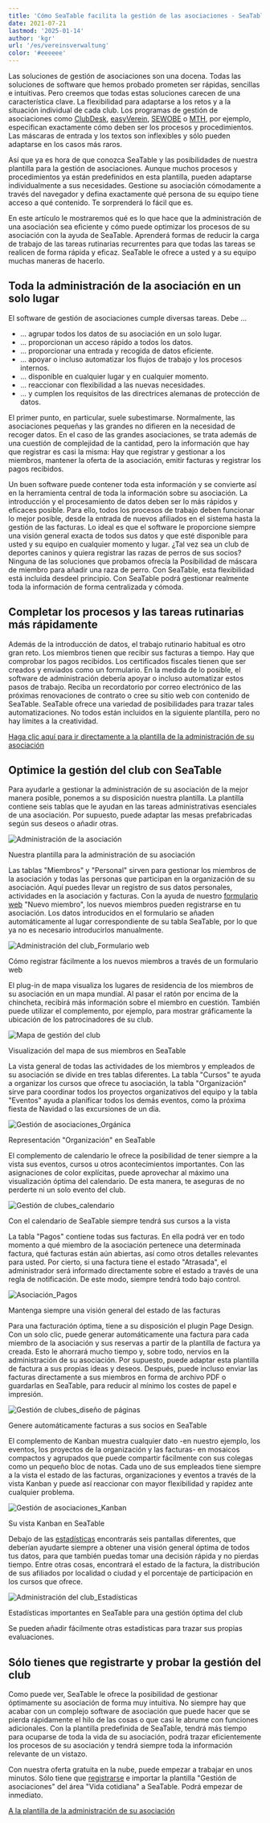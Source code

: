 ```yaml
---
title: 'Cómo SeaTable facilita la gestión de las asociaciones - SeaTable'
date: 2021-07-21
lastmod: '2025-01-14'
author: 'kgr'
url: '/es/vereinsverwaltung'
color: '#eeeeee'
---
```


Las soluciones de gestión de asociaciones son una docena. Todas las soluciones de software que hemos probado prometen ser rápidas, sencillas e intuitivas. Pero creemos que todas estas soluciones carecen de una característica clave. La flexibilidad para adaptarse a los retos y a la situación individual de cada club. Los programas de gestión de asociaciones como [ClubDesk](https://www.clubdesk.de/), [easyVerein](https://easyverein.com/), [SEWOBE](https://www.sewobe.de/) o [MTH](https://www.mth-software.de/), por ejemplo, especifican exactamente cómo deben ser los procesos y procedimientos. Las máscaras de entrada y los textos son inflexibles y sólo pueden adaptarse en los casos más raros.

Así que ya es hora de que conozca SeaTable y las posibilidades de nuestra plantilla para la gestión de asociaciones. Aunque muchos procesos y procedimientos ya están predefinidos en esta plantilla, pueden adaptarse individualmente a sus necesidades. Gestione su asociación cómodamente a través del navegador y defina exactamente qué persona de su equipo tiene acceso a qué contenido. Te sorprenderá lo fácil que es.

En este artículo le mostraremos qué es lo que hace que la administración de una asociación sea eficiente y cómo puede optimizar los procesos de su asociación con la ayuda de SeaTable. Aprenderá formas de reducir la carga de trabajo de las tareas rutinarias recurrentes para que todas las tareas se realicen de forma rápida y eficaz. SeaTable le ofrece a usted y a su equipo muchas maneras de hacerlo.

## Toda la administración de la asociación en un solo lugar

El software de gestión de asociaciones cumple diversas tareas. Debe ...

- ... agrupar todos los datos de su asociación en un solo lugar.
- ... proporcionan un acceso rápido a todos los datos.
- ... proporcionar una entrada y recogida de datos eficiente.
- ... apoyar o incluso automatizar los flujos de trabajo y los procesos internos.
- ... disponible en cualquier lugar y en cualquier momento.
- ... reaccionar con flexibilidad a las nuevas necesidades.
- ... y cumplen los requisitos de las directrices alemanas de protección de datos.

El primer punto, en particular, suele subestimarse. Normalmente, las asociaciones pequeñas y las grandes no difieren en la necesidad de recoger datos. En el caso de las grandes asociaciones, se trata además de una cuestión de complejidad de la cantidad, pero la información que hay que registrar es casi la misma: Hay que registrar y gestionar a los miembros, mantener la oferta de la asociación, emitir facturas y registrar los pagos recibidos.

Un buen software puede contener toda esta información y se convierte así en la herramienta central de toda la información sobre su asociación. La introducción y el procesamiento de datos deben ser lo más rápidos y eficaces posible. Para ello, todos los procesos de trabajo deben funcionar lo mejor posible, desde la entrada de nuevos afiliados en el sistema hasta la gestión de las facturas. Lo ideal es que el software le proporcione siempre una visión general exacta de todos sus datos y que esté disponible para usted y su equipo en cualquier momento y lugar. ¿Tal vez sea un club de deportes caninos y quiera registrar las razas de perros de sus socios? Ninguna de las soluciones que probamos ofrecía la Posibilidad de máscara de miembro para añadir una raza de perro. Con SeaTable, esta flexibilidad está incluida desdeel principio. Con SeaTable podrá gestionar realmente toda la información de forma centralizada y cómoda.

## Completar los procesos y las tareas rutinarias más rápidamente

Además de la introducción de datos, el trabajo rutinario habitual es otro gran reto. Los miembros tienen que recibir sus facturas a tiempo. Hay que comprobar los pagos recibidos. Los certificados fiscales tienen que ser creados y enviados como un formulario. En la medida de lo posible, el software de administración debería apoyar o incluso automatizar estos pasos de trabajo. Reciba un recordatorio por correo electrónico de las próximas renovaciones de contrato o cree su sitio web con contenido de SeaTable. SeaTable ofrece una variedad de posibilidades para trazar tales automatizaciones. No todos están incluidos en la siguiente plantilla, pero no hay límites a la creatividad.

[Haga clic aquí para ir directamente a la plantilla de la administración de su asociación](https://seatable.io/es/vorlage/shatbqkjsny6tmytw-wefa/)

## Optimice la gestión del club con SeaTable

Para ayudarle a gestionar la administración de su asociación de la mejor manera posible, ponemos a su disposición nuestra plantilla. La plantilla contiene seis tablas que le ayudan en las tareas administrativas esenciales de una asociación. Por supuesto, puede adaptar las mesas prefabricadas según sus deseos o añadir otras.

![Administración de la asociación](https://seatable.de/wp-content/uploads/2021/07/Vereinsverwaltung.jpg)

Nuestra plantilla para la administración de su asociación

Las tablas "Miembros" y "Personal" sirven para gestionar los miembros de la asociación y todas las personas que participan en la organización de su asociación. Aquí puedes llevar un registro de sus datos personales, actividades en la asociación y facturas. Con la ayuda de nuestro [formulario web](https://seatable.io/es/docs/handbuch/datenmanagement/webformulare/?lang=auto) "Nuevo miembro", los nuevos miembros pueden registrarse en tu asociación. Los datos introducidos en el formulario se añaden automáticamente al lugar correspondiente de su tabla SeaTable, por lo que ya no es necesario introducirlos manualmente.

![Administración del club_Formulario web](https://seatable.de/wp-content/uploads/2021/07/Vereinsverwaltung-Webformular.jpg)

Cómo registrar fácilmente a los nuevos miembros a través de un formulario web

El plug-in de mapa visualiza los lugares de residencia de los miembros de su asociación en un mapa mundial. Al pasar el ratón por encima de la chincheta, recibirá más información sobre el miembro en cuestión. También puede utilizar el complemento, por ejemplo, para mostrar gráficamente la ubicación de los patrocinadores de su club.

![Mapa de gestión del club](https://seatable.de/wp-content/uploads/2021/07/Vereinsverwaltung-Karte.jpg)

Visualización del mapa de sus miembros en SeaTable

La vista general de todas las actividades de los miembros y empleados de su asociación se divide en tres tablas diferentes. La tabla "Cursos" te ayuda a organizar los cursos que ofrece tu asociación, la tabla "Organización" sirve para coordinar todos los proyectos organizativos del equipo y la tabla "Eventos" ayuda a planificar todos los demás eventos, como la próxima fiesta de Navidad o las excursiones de un día.

![Gestión de asociaciones_Orgánica](https://seatable.de/wp-content/uploads/2021/07/Vereinsverwaltung-Organization.jpg)

Representación "Organización" en SeaTable

El complemento de calendario le ofrece la posibilidad de tener siempre a la vista sus eventos, cursos u otros acontecimientos importantes. Con las asignaciones de color explícitas, puede aprovechar al máximo una visualización óptima del calendario. De esta manera, te aseguras de no perderte ni un solo evento del club.

![Gestión de clubes_calendario](https://seatable.de/wp-content/uploads/2021/07/Vereinsverwaltung-Kalender.jpg)

Con el calendario de SeaTable siempre tendrá sus cursos a la vista

La tabla "Pagos" contiene todas sus facturas. En ella podrá ver en todo momento a qué miembro de la asociación pertenece una determinada factura, qué facturas están aún abiertas, así como otros detalles relevantes para usted. Por cierto, si una factura tiene el estado "Atrasada", el administrador será informado directamente sobre el estado a través de una regla de notificación. De este modo, siempre tendrá todo bajo control.

![Asociación_Pagos](https://seatable.de/wp-content/uploads/2021/07/Vereinsverwaltung-Payments.jpg)

Mantenga siempre una visión general del estado de las facturas

Para una facturación óptima, tiene a su disposición el plugin Page Design. Con un solo clic, puede generar automáticamente una factura para cada miembro de la asociación y sus reservas a partir de la plantilla de factura ya creada. Esto le ahorrará mucho tiempo y, sobre todo, nervios en la administración de su asociación. Por supuesto, puede adaptar esta plantilla de factura a sus propias ideas y deseos. Después, puede incluso enviar las facturas directamente a sus miembros en forma de archivo PDF o guardarlas en SeaTable, para reducir al mínimo los costes de papel e impresión.

![Gestión de clubes_diseño de páginas](https://seatable.de/wp-content/uploads/2021/07/Vereinsverwaltung-Rechnung.jpg)

Genere automáticamente facturas a sus socios en SeaTable

El complemento de Kanban muestra cualquier dato -en nuestro ejemplo, los eventos, los proyectos de la organización y las facturas- en mosaicos compactos y agrupados que puede compartir fácilmente con sus colegas como un pequeño bloc de notas. Cada uno de sus empleados tiene siempre a la vista el estado de las facturas, organizaciones y eventos a través de la vista Kanban y puede así reaccionar con mayor flexibilidad y rapidez ante cualquier problema.

![Gestión de asociaciones_Kanban](https://seatable.de/wp-content/uploads/2021/07/Vereinsverwaltung-Kanban1.jpg)

Su vista Kanban en SeaTable

Debajo de las [estadísticas](https://seatable.io/es/docs/handbuch/schnelleinstieg/datenanalyse/?lang=auto) encontrarás seis pantallas diferentes, que deberían ayudarte siempre a obtener una visión general óptima de todos tus datos, para que también puedas tomar una decisión rápida y no pierdas tiempo. Entre otras cosas, encontrará el estado de la factura, la distribución de sus afiliados por localidad o ciudad y el porcentaje de participación en los cursos que ofrece.

![Administración del club_Estadísticas](https://seatable.de/wp-content/uploads/2021/07/Vereinsverwaltung-Statistiken.jpg)

Estadísticas importantes en SeaTable para una gestión óptima del club

Se pueden añadir fácilmente otras estadísticas para trazar sus propias evaluaciones.

## Sólo tienes que registrarte y probar la gestión del club

Como puede ver, SeaTable le ofrece la posibilidad de gestionar óptimamente su asociación de forma muy intuitiva. No siempre hay que acabar con un complejo software de asociación que puede hacer que se pierda rápidamente el hilo de las cosas o que casi le abrume con funciones adicionales. Con la plantilla predefinida de SeaTable, tendrá más tiempo para ocuparse de toda la vida de su asociación, podrá trazar eficientemente los procesos de su asociación y tendrá siempre toda la información relevante de un vistazo.

Con nuestra oferta gratuita en la nube, puede empezar a trabajar en unos minutos. Sólo tiene que [registrarse](https://seatable.io/es/registrierung/?lang=auto) e importar la plantilla "Gestión de asociaciones" del área "Vida cotidiana" a SeaTable. Podrá empezar de inmediato.

[A la plantilla de la administración de su asociación](https://seatable.io/es/vorlage/shatbqkjsny6tmytw-wefa/)
